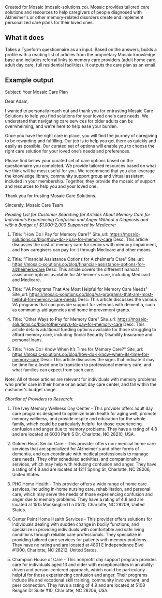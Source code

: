 Created for Mosaic (mosaic-solutions.co). Mosaic provides tailored care solutions and resources to help caregivers of people diagnosed with Alzheimer's or other memory-related disorders create and implement personalized care plans for their loved ones.

## What it does

Takes a Typeform questionnaire as an input. Based on the answers, builds a profile with a reading list of articles from the proprietary Mosaic knowledge base and includes referral links to memory care providers (adult home care, adult day care, full residential facilities). It outputs the care plan as an email.

## Example output

Subject: Your Mosaic Care Plan

Dear Adam,

I wanted to personally reach out and thank you for entrusting Mosaic Care Solutions to help you find solutions for your loved one's care needs. We understand that navigating care services for older adults can be overwhelming, and we're here to help ease your burden.

Once you have the right care in place, you will find the journey of caregiving to be rewarding and fulfilling. Our job is to help you get there as quickly and easily as possible. Our curated set of options will enable you to choose the right care solution for your loved one’s needs and preferences.

Please find below your curated set of care options based on the questionnaire you completed. We provide tailored resources based on what we think will be most useful for you. We recommend that you also leverage the knowledge library, community support group and virtual assistant included in your membership. Together, they provide the mosaic of support and resources to help you and your loved one.

Thank you for trusting Mosaic Care Solutions.

Sincerely,
Mosaic Care Team


*Reading List for Customer Searching for Articles About Memory Care for Individuals Experiencing Confusion and Anger Without a Diagnosis and with a Budget of $1,000-2,000 Supported by Medicare:*

1. Title: "How Do I Pay for Memory Care?"
Site_url: https://mosaic-solutions.co/blog/how-do-i-pay-for-memory-care
Desc: This article discusses the cost of memory care for seniors with memory impairment, and how caregivers can pay for it through Medicare and other means.

2. Title: "Financial Assistance Options for Alzheimer's Care"
Site_url: https://mosaic-solutions.co/blog/financial-assistance-options-for-alzheimers-care
Desc: This article covers the different financial assistance options available for Alzheimer's care, including Medicaid and Medicare.

3. Title: "VA Programs That Are Most Helpful for Memory Care Needs"
Site_url: https://mosaic-solutions.co/blog/va-programs-that-are-most-helpful-for-memory-care-needs
Desc: This article discusses the various VA programs that can provide support for veterans with dementia, such as community aid agencies and home improvement grants.

4. Title: "Other Ways to Pay for Memory Care"
Site_url: https://mosaic-solutions.co/blog/other-ways-to-pay-for-memory-care
Desc: This article details additional funding options available for those struggling to afford memory care, including Social Security Disability Insurance and personal loans.

5. Title: "How Do I Know When It’s Time for Memory Care?"
Site_url: https://mosaic-solutions.co/blog/how-do-i-know-when-its-time-for-memory-care
Desc: This article discusses the signs that indicate it may be time for a loved one to transition to professional memory care, and what families can expect from such care.

Note: All of these articles are relevant for individuals with memory problems who prefer care in their home or an adult day care center, and fall within the customer's budget range.

*Shortlist of Providers to Research:*

1) The Ivey Memory Wellness Day Center - This provider offers adult day care programs designed to optimize brain health for aging well, promote memory wellness, and provide respite and education for the whole family, which could be particularly helpful for those experiencing confusion and anger due to memory problems. They have a rating of 4.8 and are located at 6030 Park S Dr, Charlotte, NC 28210, USA.

2) Golden Heart Senior Care - This provider offers non-medical home care services that are specialized for Alzheimer's and other forms of dementia, and can coordinate with medical professionals to manage care needs. They offer scheduled activities, and companionship services, which may help with reducing confusion and anger. They have a rating of 4.8 and are located at 1211 Spring St, Charlotte, NC 28206, United States.

3) PHC Home Health - This provider offers a wide range of home care services, including in-home nursing care, rehabilitation, and personal care, which may serve the needs of those experiencing confusion and anger due to memory problems. They have a rating of 4.8 and are located at 1515 Mockingbird Ln #520, Charlotte, NC 28209, United States.

4) Center Point Home Health Services - This provider offers solutions for individuals dealing with sudden change in bodily functions, and specialize in providing individuals with comfortable and safe living conditions through reliable care professionals. They specialize in providing tailored care services for patients with memory problems. They have no rating and are located at 4801 E Independence Blvd #1000, Charlotte, NC 28212, United States.

5) Champion House of Care - This nonprofit day support program provides care for individuals aged 13 and older with exceptionalities in an ability-driven and person-centered approach, which could be particularly helpful for those experiencing confusion and anger. Their programs include life and vocational skill training, community involvement, and peer connection. They have a rating of 4.9 and are located at 5108 Reagan Dr Suite #10, Charlotte, NC 28206, USA.
